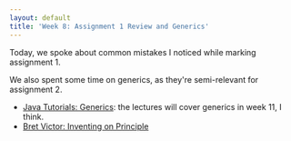 ```yaml
---
layout: default
title: 'Week 8: Assignment 1 Review and Generics'
---
```


Today, we spoke about common mistakes I noticed while marking assignment 1.

We also spent some time on generics, as they're semi-relevant for assignment 2.

* [Java Tutorials: Generics](http://docs.oracle.com/javase/tutorial/java/generics/): the lectures will cover generics in week 11, I think.
* [Bret Victor: Inventing on Principle](http://vimeo.com/36579366)


